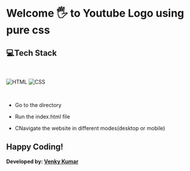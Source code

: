# Welcome 🖐 to Youtube Logo using pure css

## 💻Tech Stack
<br>

![HTML](https://img.shields.io/badge/html5%20-%23E34F26.svg?&style=for-the-badge&logo=html5&logoColor=white)
![CSS](https://img.shields.io/badge/css3%20-%231572B6.svg?&style=for-the-badge&logo=css3&logoColor=white)

<br>

- Go to the directory

- Run the index.html file

- CNavigate the website in different modes(desktop or mobile)

## Happy Coding!

<strong>Developed by: <a href="https://github.com/BoddepallyVenkatesh06">Venky Kumar</a>